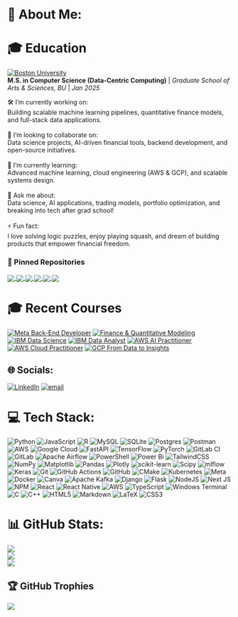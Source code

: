 # 💫 About Me:
# 🎓 Education

[![Boston University](https://img.shields.io/badge/Boston%20University-CC0000?style=for-the-badge&logo=Boston-University&logoColor=white)](https://www.bu.edu/academics/grs/)  
**M.S. in Computer Science (Data-Centric Computing)** | _Graduate School of Arts & Sciences, BU_ | _Jan 2025_

🛠 I’m currently working on:<br>Building scalable machine learning pipelines, quantitative finance models, and full-stack data applications.<br><br>🤝 I’m looking to collaborate on:<br>Data science projects, AI-driven financial tools, backend development, and open-source initiatives.<br><br>🌱 I’m currently learning:<br>Advanced machine learning, cloud engineering (AWS & GCP), and scalable systems design.<br><br>💬 Ask me about:<br>Data science, AI applications, trading models, portfolio optimization, and breaking into tech after grad school!<br><br>⚡ Fun fact:<br>I love solving logic puzzles, enjoy playing squash, and dream of building products that empower financial freedom.

### 📌 Pinned Repositories

<a href="https://github.com/AruneshDev/Deep-Learning-Approach-to-IMO-Problem-Solving-in-AIMO-Competition">
  <img align="center" src="https://github-readme-stats.vercel.app/api/pin/?username=AruneshDev&repo=Deep-Learning-Approach-to-IMO-Problem-Solving-in-AIMO-Competition&theme=dark" />
</a>

<a href="https://github.com/AruneshDev/Epidemic-Engine-Data-Engineering-Project">
  <img align="center" src="https://github-readme-stats.vercel.app/api/pin/?username=AruneshDev&repo=Epidemic-Engine-Data-Engineering-Project&theme=dark" />
</a>

<a href="https://github.com/AruneshDev/Automated-Trading-System-Kalshi-Weather-Model">
  <img align="center" src="https://github-readme-stats.vercel.app/api/pin/?username=AruneshDev&repo=Automated-Trading-System-Kalshi-Weather-Model&theme=dark" />
</a>

<a href="https://github.com/AruneshDev/quant-portfolio-dashboard">
  <img align="center" src="https://github-readme-stats.vercel.app/api/pin/?username=AruneshDev&repo=quant-portfolio-dashboard&theme=dark" />
</a>

<a href="https://github.com/AruneshDev/Cloud-Access-Monitoring-Dashboard">
  <img align="center" src="https://github-readme-stats.vercel.app/api/pin/?username=AruneshDev&repo=Cloud-Access-Monitoring-Dashboard&theme=dark" />
</a>

<a href="https://github.com/AruneshDev/Netflix-Dashboard-User-Subscription-and-Revenue">
  <img align="center" src="https://github-readme-stats.vercel.app/api/pin/?username=AruneshDev&repo=Netflix-Dashboard-User-Subscription-and-Revenue&theme=dark" />
</a>

# 🎓 Recent Courses

[![Meta Back-End Developer](https://img.shields.io/badge/Meta%20Back--End%20Developer-0064E0?style=for-the-badge&logo=meta&logoColor=white)](https://www.coursera.org/professional-certificates/meta-back-end-developer)
[![Finance & Quantitative Modeling](https://img.shields.io/badge/Finance%20%26%20Quantitative%20Modeling-003366?style=for-the-badge&logo=university-of-pennsylvania&logoColor=white)](https://www.coursera.org/specializations/finance-quantitative-modeling-analysts)
[![IBM Data Science](https://img.shields.io/badge/IBM%20Data%20Science-054ADA?style=for-the-badge&logo=ibm&logoColor=white)](https://www.coursera.org/professional-certificates/ibm-data-science)
[![IBM Data Analyst](https://img.shields.io/badge/IBM%20Data%20Analyst-054ADA?style=for-the-badge&logo=ibm&logoColor=white)](https://www.coursera.org/professional-certificates/ibm-data-analyst)
[![AWS AI Practitioner](https://img.shields.io/badge/AWS%20AI%20Practitioner-232F3E?style=for-the-badge&logo=amazon-aws&logoColor=white)](https://www.coursera.org/learn/aws-certified-ai-practitioner)
[![AWS Cloud Practitioner](https://img.shields.io/badge/AWS%20Cloud%20Practitioner-FF9900?style=for-the-badge&logo=amazon-aws&logoColor=white)](https://www.coursera.org/learn/aws-cloud-practitioner-essentials)
[![GCP From Data to Insights](https://img.shields.io/badge/GCP%20Data%20Insights-4285F4?style=for-the-badge&logo=google-cloud&logoColor=white)](https://www.coursera.org/specializations/from-data-to-insights-google-cloud-platform)


## 🌐 Socials:
[![LinkedIn](https://img.shields.io/badge/LinkedIn-%230077B5.svg?logo=linkedin&logoColor=white)](https://linkedin.com/in/https://www.linkedin.com/in/arunesh-kumar-lal/) [![email](https://img.shields.io/badge/Email-D14836?logo=gmail&logoColor=white)](mailto:aklal@bu.edu) 

# 💻 Tech Stack:
![Python](https://img.shields.io/badge/python-3670A0?style=for-the-badge&logo=python&logoColor=ffdd54) ![JavaScript](https://img.shields.io/badge/javascript-%23323330.svg?style=for-the-badge&logo=javascript&logoColor=%23F7DF1E) ![R](https://img.shields.io/badge/r-%23276DC3.svg?style=for-the-badge&logo=r&logoColor=white) ![MySQL](https://img.shields.io/badge/mysql-4479A1.svg?style=for-the-badge&logo=mysql&logoColor=white) ![SQLite](https://img.shields.io/badge/sqlite-%2307405e.svg?style=for-the-badge&logo=sqlite&logoColor=white) ![Postgres](https://img.shields.io/badge/postgres-%23316192.svg?style=for-the-badge&logo=postgresql&logoColor=white) ![Postman](https://img.shields.io/badge/Postman-FF6C37?style=for-the-badge&logo=postman&logoColor=white) ![AWS](https://img.shields.io/badge/AWS-%23FF9900.svg?style=for-the-badge&logo=amazon-aws&logoColor=white) ![Google Cloud](https://img.shields.io/badge/GoogleCloud-%234285F4.svg?style=for-the-badge&logo=google-cloud&logoColor=white) ![FastAPI](https://img.shields.io/badge/FastAPI-005571?style=for-the-badge&logo=fastapi) ![TensorFlow](https://img.shields.io/badge/TensorFlow-%23FF6F00.svg?style=for-the-badge&logo=TensorFlow&logoColor=white) ![PyTorch](https://img.shields.io/badge/PyTorch-%23EE4C2C.svg?style=for-the-badge&logo=PyTorch&logoColor=white) ![GitLab CI](https://img.shields.io/badge/gitlab%20CI-%23181717.svg?style=for-the-badge&logo=gitlab&logoColor=white) ![GitLab](https://img.shields.io/badge/gitlab-%23181717.svg?style=for-the-badge&logo=gitlab&logoColor=white) ![Apache Airflow](https://img.shields.io/badge/Apache%20Airflow-017CEE?style=for-the-badge&logo=Apache%20Airflow&logoColor=white) ![PowerShell](https://img.shields.io/badge/PowerShell-%235391FE.svg?style=for-the-badge&logo=powershell&logoColor=white) ![Power Bi](https://img.shields.io/badge/power_bi-F2C811?style=for-the-badge&logo=powerbi&logoColor=black) ![TailwindCSS](https://img.shields.io/badge/tailwindcss-%2338B2AC.svg?style=for-the-badge&logo=tailwind-css&logoColor=white) ![NumPy](https://img.shields.io/badge/numpy-%23013243.svg?style=for-the-badge&logo=numpy&logoColor=white) ![Matplotlib](https://img.shields.io/badge/Matplotlib-%23ffffff.svg?style=for-the-badge&logo=Matplotlib&logoColor=black) ![Pandas](https://img.shields.io/badge/pandas-%23150458.svg?style=for-the-badge&logo=pandas&logoColor=white) ![Plotly](https://img.shields.io/badge/Plotly-%233F4F75.svg?style=for-the-badge&logo=plotly&logoColor=white) ![scikit-learn](https://img.shields.io/badge/scikit--learn-%23F7931E.svg?style=for-the-badge&logo=scikit-learn&logoColor=white) ![Scipy](https://img.shields.io/badge/SciPy-%230C55A5.svg?style=for-the-badge&logo=scipy&logoColor=%white) ![mlflow](https://img.shields.io/badge/mlflow-%23d9ead3.svg?style=for-the-badge&logo=numpy&logoColor=blue) ![Keras](https://img.shields.io/badge/Keras-%23D00000.svg?style=for-the-badge&logo=Keras&logoColor=white) ![Git](https://img.shields.io/badge/git-%23F05033.svg?style=for-the-badge&logo=git&logoColor=white) ![GitHub Actions](https://img.shields.io/badge/github%20actions-%232671E5.svg?style=for-the-badge&logo=githubactions&logoColor=white) ![GitHub](https://img.shields.io/badge/github-%23121011.svg?style=for-the-badge&logo=github&logoColor=white) ![CMake](https://img.shields.io/badge/CMake-%23008FBA.svg?style=for-the-badge&logo=cmake&logoColor=white) ![Kubernetes](https://img.shields.io/badge/kubernetes-%23326ce5.svg?style=for-the-badge&logo=kubernetes&logoColor=white) ![Meta](https://img.shields.io/badge/Meta-%230467DF.svg?style=for-the-badge&logo=Meta&logoColor=white) ![Docker](https://img.shields.io/badge/docker-%230db7ed.svg?style=for-the-badge&logo=docker&logoColor=white) ![Canva](https://img.shields.io/badge/Canva-%2300C4CC.svg?style=for-the-badge&logo=Canva&logoColor=white) ![Apache Kafka](https://img.shields.io/badge/Apache%20Kafka-000?style=for-the-badge&logo=apachekafka) ![Django](https://img.shields.io/badge/django-%23092E20.svg?style=for-the-badge&logo=django&logoColor=white) ![Flask](https://img.shields.io/badge/flask-%23000.svg?style=for-the-badge&logo=flask&logoColor=white) ![NodeJS](https://img.shields.io/badge/node.js-6DA55F?style=for-the-badge&logo=node.js&logoColor=white) ![Next JS](https://img.shields.io/badge/Next-black?style=for-the-badge&logo=next.js&logoColor=white) ![NPM](https://img.shields.io/badge/NPM-%23CB3837.svg?style=for-the-badge&logo=npm&logoColor=white) ![React](https://img.shields.io/badge/react-%2320232a.svg?style=for-the-badge&logo=react&logoColor=%2361DAFB) ![React Native](https://img.shields.io/badge/react_native-%2320232a.svg?style=for-the-badge&logo=react&logoColor=%2361DAFB) ![AWS](https://img.shields.io/badge/AWS-%23FF9900.svg?style=for-the-badge&logo=amazon-aws&logoColor=white) ![TypeScript](https://img.shields.io/badge/typescript-%23007ACC.svg?style=for-the-badge&logo=typescript&logoColor=white) ![Windows Terminal](https://img.shields.io/badge/Windows%20Terminal-%234D4D4D.svg?style=for-the-badge&logo=windows-terminal&logoColor=white) ![C](https://img.shields.io/badge/c-%2300599C.svg?style=for-the-badge&logo=c&logoColor=white) ![C++](https://img.shields.io/badge/c++-%2300599C.svg?style=for-the-badge&logo=c%2B%2B&logoColor=white) ![HTML5](https://img.shields.io/badge/html5-%23E34F26.svg?style=for-the-badge&logo=html5&logoColor=white) ![Markdown](https://img.shields.io/badge/markdown-%23000000.svg?style=for-the-badge&logo=markdown&logoColor=white) ![LaTeX](https://img.shields.io/badge/latex-%23008080.svg?style=for-the-badge&logo=latex&logoColor=white) ![CSS3](https://img.shields.io/badge/css3-%231572B6.svg?style=for-the-badge&logo=css3&logoColor=white)
# 📊 GitHub Stats:
![](https://github-readme-stats.vercel.app/api?username=AruneshDev&theme=dark&hide_border=false&include_all_commits=false&count_private=false)<br/>
![](https://nirzak-streak-stats.vercel.app/?user=AruneshDev&theme=dark&hide_border=false)<br/>
![](https://github-readme-stats.vercel.app/api/top-langs/?username=AruneshDev&theme=dark&hide_border=false&include_all_commits=false&count_private=false&layout=compact)

## 🏆 GitHub Trophies
![](https://github-profile-trophy.vercel.app/?username=AruneshDev&theme=radical&no-frame=false&no-bg=false&margin-w=4)


<!-- Proudly created with GPRM ( https://gprm.itsvg.in ) -->
